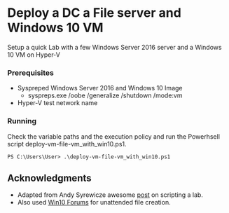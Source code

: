 # Deploy a DC a File server and Windows 10 VM

Setup a quick Lab with a few Windows Server 2016 server and a Windows 10 VM on Hyper-V

### Prerequisites

- Syspreped Windows Server 2016 and Windows 10 Image 
	- syspreps.exe /oobe /generalize /shutdown /mode:vm
- Hyper-V test network name

### Running
Check the variable paths and the execution policy and run the Powerhsell script deploy-vm-file-vm_with_win10.ps1.

```
PS C:\Users\User> .\deploy-vm-file-vm_with_win10.ps1
```

## Acknowledgments

* Adapted from  Andy Syrewicze awesome [post](https://www.altaro.com/hyper-v/powershell-script-deploy-vms-configure-guest-os-one-go/) on scripting a lab.
* Also used [Win10 Forums](https://www.tenforums.com/tutorials/96683-create-media-automated-unattended-install-windows-10-a.html) for unattended file creation.